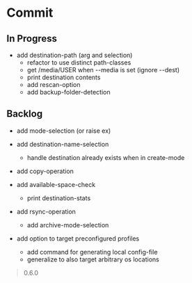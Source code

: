 # Commit

## In Progress

- add destination-path (arg and selection)
  - refactor to use distinct path-classes
  - get /media/USER when --media is set (ignore --dest)
  - print destination contents
  - add rescan-option
  - add backup-folder-detection

## Backlog

- add mode-selection (or raise ex)

- add destination-name-selection
  - handle destination already exists when in create-mode

- add copy-operation

- add available-space-check
  - print destination-stats

- add rsync-operation
  - add archive-mode-selection

- add option to target preconfigured profiles
  - add command for generating local config-file
  - generalize to also target arbitrary os locations

> 0.6.0

